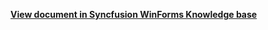**[View document in Syncfusion WinForms Knowledge base](https://www.syncfusion.com/kb/4409/how-to-add-filter-in-winforms-gridcontrol)**
